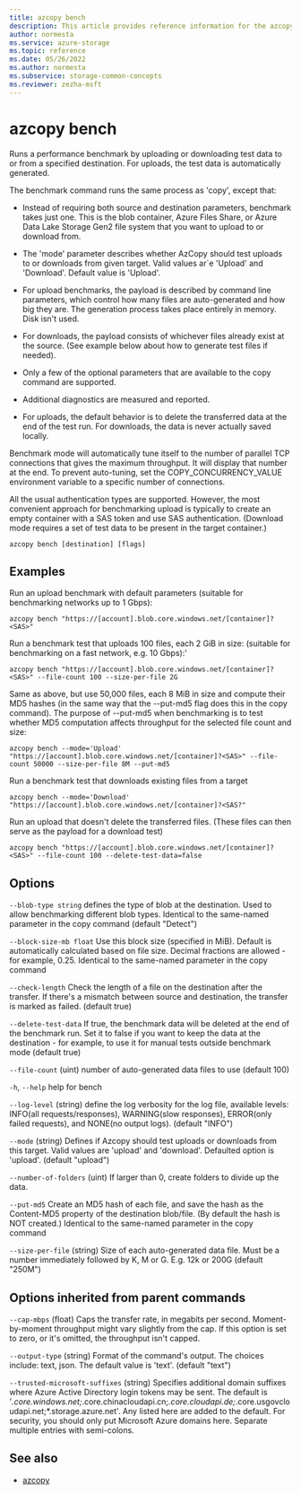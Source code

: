 ```yaml
---
title: azcopy bench
description: This article provides reference information for the azcopy bench command.
author: normesta
ms.service: azure-storage
ms.topic: reference
ms.date: 05/26/2022
ms.author: normesta
ms.subservice: storage-common-concepts
ms.reviewer: zezha-msft
---
```


# azcopy bench

Runs a performance benchmark by uploading or downloading test data to or from a specified destination. For uploads, the test data is automatically generated.

The benchmark command runs the same process as 'copy', except that:

- Instead of requiring both source and destination parameters, benchmark takes just one. This is the blob container, Azure Files Share, or Azure Data Lake Storage Gen2 file system that you want to upload to or download from.

- The 'mode' parameter describes whether AzCopy should test uploads to or downloads from given target. Valid values ar`e 'Upload'
    and 'Download'. Default value is 'Upload'.

- For upload benchmarks, the payload is described by command line parameters, which control how many files are auto-generated and 
    how big they are. The generation process takes place entirely in memory. Disk isn't used.

- For downloads, the payload consists of whichever files already exist at the source. (See example below about how to generate
    test files if needed).
  
- Only a few of the optional parameters that are available to the copy command are supported.
  
- Additional diagnostics are measured and reported.
  
- For uploads, the default behavior is to delete the transferred data at the end of the test run.  For downloads, the data is never actually saved locally.

Benchmark mode will automatically tune itself to the number of parallel TCP connections that gives the maximum throughput. It will display that number at the end. To prevent auto-tuning, set the COPY_CONCURRENCY_VALUE environment variable to a specific number of connections.

All the usual authentication types are supported. However, the most convenient approach for benchmarking upload is typically
to create an empty container with a SAS token and use SAS authentication. (Download mode requires a set of test data to be
present in the target container.)
  
```azcopy
azcopy bench [destination] [flags]
```

## Examples

Run an upload benchmark with default parameters (suitable for benchmarking networks up to 1 Gbps):

`azcopy bench "https://[account].blob.core.windows.net/[container]?<SAS>"`

Run a benchmark test that uploads 100 files, each 2 GiB in size: (suitable for benchmarking on a fast network, e.g. 10 Gbps):'

`azcopy bench "https://[account].blob.core.windows.net/[container]?<SAS>" --file-count 100 --size-per-file 2G`

Same as above, but use 50,000 files, each 8 MiB in size and compute their MD5 hashes (in the same way that the --put-md5 flag does this
in the copy command). The purpose of --put-md5 when benchmarking is to test whether MD5 computation affects throughput for the selected file count and size:

`azcopy bench --mode='Upload' "https://[account].blob.core.windows.net/[container]?<SAS>" --file-count 50000 --size-per-file 8M --put-md5`

Run a benchmark test that downloads existing files from a target

`azcopy bench --mode='Download' "https://[account].blob.core.windows.net/[container]?<SAS?"`

Run an upload that doesn't delete the transferred files. (These files can then serve as the payload for a download test)

`azcopy bench "https://[account].blob.core.windows.net/[container]?<SAS>" --file-count 100 --delete-test-data=false`

## Options

`--blob-type string`    defines the type of blob at the destination. Used to allow benchmarking different blob types. Identical to the same-named parameter in the copy command (default "Detect")

`--block-size-mb float`    Use this block size (specified in MiB). Default is automatically calculated based on file size. Decimal fractions are allowed - for example, 0.25. Identical to the same-named parameter in the copy command

`--check-length` Check the length of a file on the destination after the transfer. If there's a mismatch between source and destination, the transfer is marked as failed. (default true)

`--delete-test-data`   If true, the benchmark data will be deleted at the end of the benchmark run.  Set it to false if you want to keep the data at the destination - for example, to use it for manual tests outside benchmark mode (default true)

`--file-count`    (uint)    number of auto-generated data files to use (default 100)

`-h`, `--help`    help for bench

`--log-level`    (string)    define the log verbosity for the log file, available levels: INFO(all requests/responses), WARNING(slow responses), ERROR(only failed requests), and NONE(no output logs). (default "INFO")

`--mode`    (string)    Defines if Azcopy should test uploads or downloads from this target. Valid values are 'upload' and 'download'. Defaulted option is 'upload'. (default "upload")

`--number-of-folders`    (uint)    If larger than 0, create folders to divide up the data.

`--put-md5`    Create an MD5 hash of each file, and save the hash as the Content-MD5 property of the destination blob/file. (By default the hash is NOT created.) Identical to the same-named parameter in the copy command

`--size-per-file`    (string)    Size of each auto-generated data file. Must be a number immediately followed by K, M or G. E.g. 12k or 200G (default "250M")

## Options inherited from parent commands

`--cap-mbps`    (float)    Caps the transfer rate, in megabits per second. Moment-by-moment throughput might vary slightly from the cap. If this option is set to zero, or it's omitted, the throughput isn't capped.

`--output-type`    (string)    Format of the command's output. The choices include: text, json. The default value is 'text'. (default "text")

`--trusted-microsoft-suffixes`    (string)    Specifies additional domain suffixes where Azure Active Directory login tokens may be sent.  The default is '*.core.windows.net;*.core.chinacloudapi.cn;*.core.cloudapi.de;*.core.usgovcloudapi.net;*.storage.azure.net'. Any listed here are added to the default. For security, you should only put Microsoft Azure domains here. Separate multiple entries with semi-colons.

## See also

- [azcopy](storage-ref-azcopy.md)
